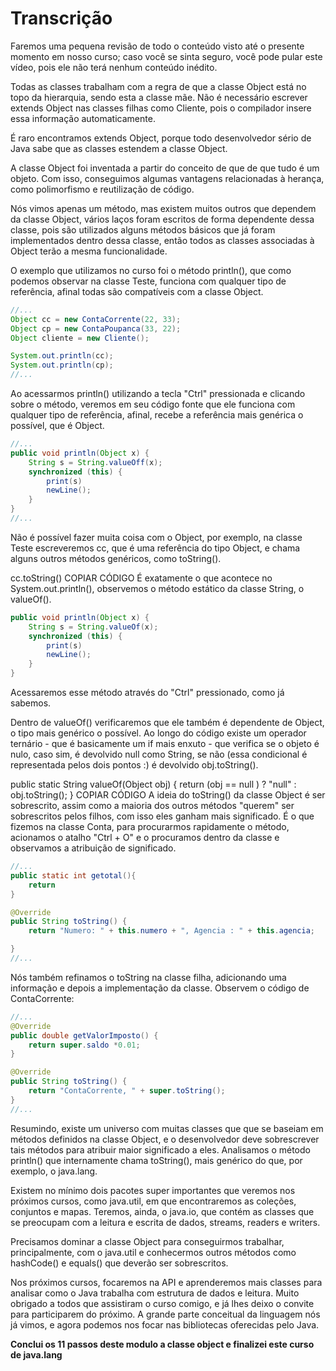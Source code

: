 # Transcrição

Faremos uma pequena revisão de todo o conteúdo visto até o presente momento em nosso curso; 
caso você se sinta seguro, você pode pular este vídeo, pois ele não terá nenhum conteúdo inédito.

Todas as classes trabalham com a regra de que a classe Object está no topo da hierarquia, sendo 
esta a classe mãe. Não é necessário escrever extends Object nas classes filhas como Cliente, pois 
o compilador insere essa informação automaticamente.

É raro encontramos extends Object, porque todo desenvolvedor sério de Java sabe que as classes 
estendem a classe Object.

A classe Object foi inventada a partir do conceito de que de que tudo é um objeto. Com isso, 
conseguimos algumas vantagens relacionadas à herança, como polimorfismo e reutilização de código.

Nós vimos apenas um método, mas existem muitos outros que dependem da classe Object, vários 
laços foram escritos de forma dependente dessa classe, pois são utilizados alguns métodos 
básicos que já foram implementados dentro dessa classe, então todos as classes associadas à 
Object terão a mesma funcionalidade.

O exemplo que utilizamos no curso foi o método println(), que como podemos observar na classe 
Teste, funciona com qualquer tipo de referência, afinal todas são compatíveis com a classe Object.

```java
//...
Object cc = new ContaCorrente(22, 33);
Object cp = new ContaPoupanca(33, 22);
Object cliente = new Cliente();

System.out.println(cc);
System.out.println(cp);
//...
```

Ao acessarmos println() utilizando a tecla "Ctrl" pressionada e clicando sobre o método, 
veremos em seu código fonte que ele funciona com qualquer tipo de referência, afinal, recebe 
a referência mais genérica o possível, que é Object.

```java
//...
public void println(Object x) { 
    String s = String.valueOff(x);
    synchronized (this) { 
        print(s)
        newLine();
    }
} 
//...
```
Não é possível fazer muita coisa com o Object, por exemplo, na classe Teste escreveremos cc, que 
é uma referência do tipo Object, e chama alguns outros métodos genéricos, como toString().

cc.toString()
COPIAR CÓDIGO
É exatamente o que acontece no System.out.println(), observemos o método estático da classe String, 
o valueOf().

```java
public void println(Object x) { 
    String s = String.valueOf(x);
    synchronized (this) { 
        print(s)
        newLine();
    }
} 
```

Acessaremos esse método através do "Ctrl" pressionado, como já sabemos.

Dentro de valueOf() verificaremos que ele também é dependente de Object, o tipo mais genérico o possível. 
Ao longo do código existe um operador ternário - que é basicamente um if mais enxuto - que verifica se o 
objeto é nulo, caso sim, é devolvido null como String, se não (essa condicional é representada pelos dois 
pontos :) é devolvido obj.toString().

public static String valueOf(Object obj) {
    return (obj == null ) ? "null" : obj.toString();
}
COPIAR CÓDIGO
A ideia do toString() da classe Object é ser sobrescrito, assim como a maioria dos outros métodos "querem" 
ser sobrescritos pelos filhos, com isso eles ganham mais significado. É o que fizemos na classe Conta, para
procurarmos rapidamente o método, acionamos o atalho "Ctrl + O" e o procuramos dentro da classe e observamos 
a atribuição de significado.

```java
//...
public static int getotal(){ 
    return
}

@Override
public String toString() { 
    return "Numero: " + this.numero + ", Agencia : " + this.agencia;

} 
//...
```
Nós também refinamos o toString na classe filha, adicionando uma informação e depois a implementação 
da classe. Observem o código de ContaCorrente:

```java
//...
@Override
public double getValorImposto() {
    return super.saldo *0.01;
}

@Override
public String toString() { 
    return "ContaCorrente, " + super.toString();
}
//...
```
Resumindo, existe um universo com muitas classes que que se baseiam em métodos definidos na classe Object, 
e o desenvolvedor deve sobrescrever tais métodos para atribuir maior significado a eles. Analisamos o método
 println() que internamente chama toString(), mais genérico do que, por exemplo, o java.lang.

Existem no mínimo dois pacotes super importantes que veremos nos próximos cursos, como java.util, em que encontraremos 
as coleções, conjuntos e mapas. Teremos, ainda, o java.io, que contém as classes que se preocupam com a leitura e 
escrita de dados, streams, readers e writers.

Precisamos dominar a classe Object para conseguirmos trabalhar, principalmente, com o java.util e conhecermos outros 
métodos como hashCode() e equals() que deverão ser sobrescritos.

Nos próximos cursos, focaremos na API e aprenderemos mais classes para analisar como o Java trabalha com estrutura 
de dados e leitura. Muito obrigado a todos que assistiram o curso comigo, e já lhes deixo o convite para participarem 
do próximo. A grande parte conceitual da linguagem nós já vimos, e agora podemos nos focar nas bibliotecas oferecidas 
pelo Java.

**Conclui os 11 passos deste modulo a classe object e finalizei este curso de java.lang**
